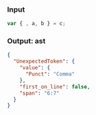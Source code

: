 ### Input
```js parse:stmt
var { , a, b } = c;
```

### Output: ast
```json
{
  "UnexpectedToken": {
    "value": {
      "Punct": "Comma"
    },
    "first_on_line": false,
    "span": "6:7"
  }
}
```
